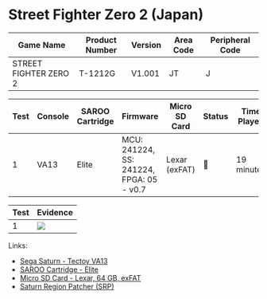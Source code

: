# Street Fighter Zero 2 (Japan)

| Game Name             | Product Number | Version | Area Code | Peripheral Code |
| --------------------- | -------------- | ------- | --------- | --------------- |
| STREET FIGHTER ZERO 2 | T-1212G        | V1.001  | JT        | J               |

| Test | Console | SAROO Cartridge | Firmware                                 | Micro SD Card | Status | Time Played | Info                |
| ---- | ------- | --------------- | ---------------------------------------- | ------------- | ------ | ----------- | ------------------- |
| 1    | VA13    | Elite           | MCU: 241224, SS: 241224, FPGA: 05 - v0.7 | Lexar (exFAT) | :100:  | 19 minutes  | Difficulty: 2 Stars |

| Test | Evidence                                                                                         |
| ---- | ------------------------------------------------------------------------------------------------ |
| 1    | [![](https://img.youtube.com/vi/Zf01_gKKfWo/0.jpg)](https://www.youtube.com/watch?v=Zf01_gKKfWo) |

Links:

- [Sega Saturn - Tectoy VA13](../../../../Info/Consoles/VA13/README.md)
- [SAROO Cartridge - Elite](../../../../Info/Cartridges/GuangzhouSanStarOnlineShop/1.6/README.md)
- [Micro SD Card - Lexar, 64 GB, exFAT](../../../../Info/SdCards/Lexar/64GB/exfat/README.md)
- [Saturn Region Patcher (SRP)](https://segaxtreme.net/resources/saturn-region-patcher.81/download)
